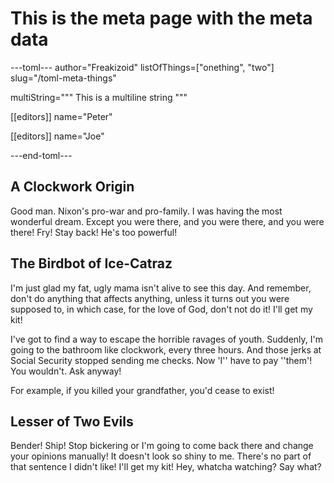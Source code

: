 This is the meta page with the meta data
==============================================

---toml---
author="Freakizoid"
listOfThings=["onething", "two"]
slug="/toml-meta-things"

multiString="""
This is a multiline string
"""

[[editors]]
name="Peter"

[[editors]]
name="Joe"



---end-toml---



## A Clockwork Origin

Good man. Nixon's pro-war and pro-family. I was having the most wonderful dream. Except you were there, and you were there, and you were there! Fry! Stay back! He's too powerful!

## The Birdbot of Ice-Catraz

I'm just glad my fat, ugly mama isn't alive to see this day. And remember, don't do anything that affects anything, unless it turns out you were supposed to, in which case, for the love of God, don't not do it! I'll get my kit!

I've got to find a way to escape the horrible ravages of youth. Suddenly, I'm going to the bathroom like clockwork, every three hours. And those jerks at Social Security stopped sending me checks. Now 'I'' have to pay ''them'!
You wouldn't. Ask anyway!

For example, if you killed your grandfather, you'd cease to exist!

## Lesser of Two Evils

Bender! Ship! Stop bickering or I'm going to come back there and change your opinions manually! It doesn't look so shiny to me. There's no part of that sentence I didn't like! I'll get my kit! Hey, whatcha watching? Say what?
